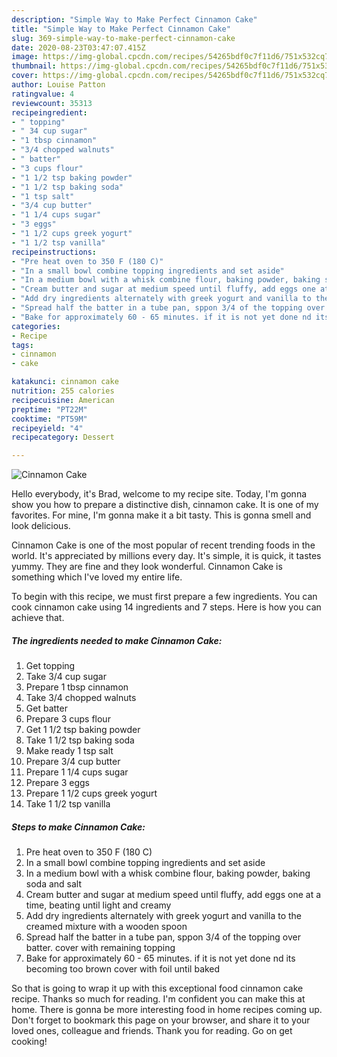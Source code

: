 ```yaml
---
description: "Simple Way to Make Perfect Cinnamon Cake"
title: "Simple Way to Make Perfect Cinnamon Cake"
slug: 369-simple-way-to-make-perfect-cinnamon-cake
date: 2020-08-23T03:47:07.415Z
image: https://img-global.cpcdn.com/recipes/54265bdf0c7f11d6/751x532cq70/cinnamon-cake-recipe-main-photo.jpg
thumbnail: https://img-global.cpcdn.com/recipes/54265bdf0c7f11d6/751x532cq70/cinnamon-cake-recipe-main-photo.jpg
cover: https://img-global.cpcdn.com/recipes/54265bdf0c7f11d6/751x532cq70/cinnamon-cake-recipe-main-photo.jpg
author: Louise Patton
ratingvalue: 4
reviewcount: 35313
recipeingredient:
- " topping"
- " 34 cup sugar"
- "1 tbsp cinnamon"
- "3/4 chopped walnuts"
- " batter"
- "3 cups flour"
- "1 1/2 tsp baking powder"
- "1 1/2 tsp baking soda"
- "1 tsp salt"
- "3/4 cup butter"
- "1 1/4 cups sugar"
- "3 eggs"
- "1 1/2 cups greek yogurt"
- "1 1/2 tsp vanilla"
recipeinstructions:
- "Pre heat oven to 350 F (180 C)"
- "In a small bowl combine topping ingredients and set aside"
- "In a medium bowl with a whisk combine flour, baking powder, baking soda and salt"
- "Cream butter and sugar at medium speed until fluffy, add eggs one at a time, beating until light and creamy"
- "Add dry ingredients alternately with greek yogurt and vanilla to the creamed mixture with a wooden spoon"
- "Spread half the batter in a tube pan, sppon 3/4 of the topping over batter. cover with remaining topping"
- "Bake for approximately 60 - 65 minutes. if it is not yet done nd its becoming too brown cover with foil until baked"
categories:
- Recipe
tags:
- cinnamon
- cake

katakunci: cinnamon cake 
nutrition: 255 calories
recipecuisine: American
preptime: "PT22M"
cooktime: "PT59M"
recipeyield: "4"
recipecategory: Dessert

---
```



![Cinnamon Cake](https://img-global.cpcdn.com/recipes/54265bdf0c7f11d6/751x532cq70/cinnamon-cake-recipe-main-photo.jpg)

Hello everybody, it's Brad, welcome to my recipe site. Today, I'm gonna show you how to prepare a distinctive dish, cinnamon cake. It is one of my favorites. For mine, I'm gonna make it a bit tasty. This is gonna smell and look delicious.

Cinnamon Cake is one of the most popular of recent trending foods in the world. It's appreciated by millions every day. It's simple, it is quick, it tastes yummy. They are fine and they look wonderful. Cinnamon Cake is something which I've loved my entire life.




To begin with this recipe, we must first prepare a few ingredients. You can cook cinnamon cake using 14 ingredients and 7 steps. Here is how you can achieve that.

<!--inarticleads1-->

##### The ingredients needed to make Cinnamon Cake:

1. Get  topping
1. Take  3/4 cup sugar
1. Prepare 1 tbsp cinnamon
1. Take 3/4 chopped walnuts
1. Get  batter
1. Prepare 3 cups flour
1. Get 1 1/2 tsp baking powder
1. Take 1 1/2 tsp baking soda
1. Make ready 1 tsp salt
1. Prepare 3/4 cup butter
1. Prepare 1 1/4 cups sugar
1. Prepare 3 eggs
1. Prepare 1 1/2 cups greek yogurt
1. Take 1 1/2 tsp vanilla




<!--inarticleads2-->

##### Steps to make Cinnamon Cake:

1. Pre heat oven to 350 F (180 C)
1. In a small bowl combine topping ingredients and set aside
1. In a medium bowl with a whisk combine flour, baking powder, baking soda and salt
1. Cream butter and sugar at medium speed until fluffy, add eggs one at a time, beating until light and creamy
1. Add dry ingredients alternately with greek yogurt and vanilla to the creamed mixture with a wooden spoon
1. Spread half the batter in a tube pan, sppon 3/4 of the topping over batter. cover with remaining topping
1. Bake for approximately 60 - 65 minutes. if it is not yet done nd its becoming too brown cover with foil until baked




So that is going to wrap it up with this exceptional food cinnamon cake recipe. Thanks so much for reading. I'm confident you can make this at home. There is gonna be more interesting food in home recipes coming up. Don't forget to bookmark this page on your browser, and share it to your loved ones, colleague and friends. Thank you for reading. Go on get cooking!
